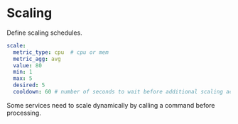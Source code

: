 # Scaling

Define scaling schedules.

```yaml
scale:
  metric_type: cpu  # cpu or mem
  metric_agg: avg
  value: 80
  min: 1
  max: 5
  desired: 5
  cooldown: 60 # number of seconds to wait before additional scaling activities begin
```

Some services need to scale dynamically by calling a command before processing.
